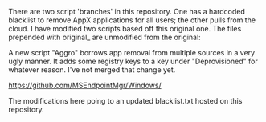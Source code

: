 There are two script 'branches' in this repository. One has a hardcoded blacklist to remove AppX applications for all users; the other pulls from the cloud. I have modified two scripts based off this original one. The files prepended with original_ are unmodified from the original:

A new script "Aggro" borrows app removal from multiple sources in a very ugly manner. It adds some registry keys to a key under "Deprovisioned" for whatever reason. I've not merged that change yet.

https://github.com/MSEndpointMgr/Windows/

The modifications here poing to an updated blacklist.txt hosted on this repository.
